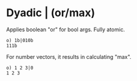 # Dyadic | (or/max)

Applies boolean "or" for bool args. Fully atomic.

```o
o) 1b|010b
111b
```

For number vectors, it results in calculating "max".

```o
o) 1 2 3|0
1 2 3
```
